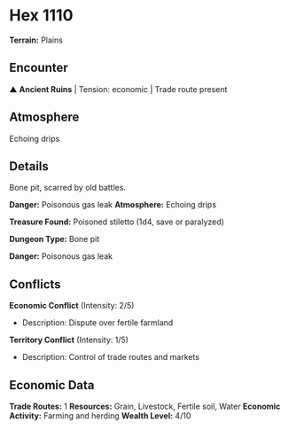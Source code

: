 # Hex 1110

**Terrain:** Plains

## Encounter
▲ **Ancient Ruins** | Tension: economic | Trade route present

## Atmosphere
Echoing drips

## Details
Bone pit, scarred by old battles.

**Danger:** Poisonous gas leak
**Atmosphere:** Echoing drips

**Treasure Found:** Poisoned stiletto (1d4, save or paralyzed)


**Dungeon Type:** Bone pit

**Danger:** Poisonous gas leak

## Conflicts
**Economic Conflict** (Intensity: 2/5)
- Description: Dispute over fertile farmland

**Territory Conflict** (Intensity: 1/5)
- Description: Control of trade routes and markets

## Economic Data
**Trade Routes:** 1
**Resources:** Grain, Livestock, Fertile soil, Water
**Economic Activity:** Farming and herding
**Wealth Level:** 4/10
